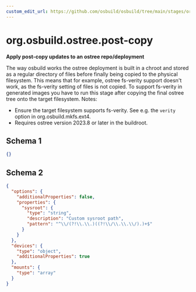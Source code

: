 ```yaml
---
custom_edit_url: https://github.com/osbuild/osbuild/tree/main/stages/org.osbuild.ostree.post-copy.meta.json
---
```

# org.osbuild.ostree.post-copy
<!--
[//]: # ( DO NOT MODIFY THIS FILE! )
[//]: # ( This content is generated by `scripts/pull_osbuild_modules.py` )
[//]: # ( Rather change the source of this: https://github.com/osbuild/osbuild/tree/main/stages/org.osbuild.ostree.post-copy.meta.json )
-->

**Apply post-copy updates to an ostree repo/deployment**

The way osbuild works the ostree deployment is built in a chroot and
stored as a regular directory of files before finally being copied to
the physical filesystem. This means that for example, ostree fs-verity
support doesn't work, as the fs-verity setting of files is not copied.
To support fs-verity in generated images you have to run this stage
after copying the final ostree tree onto the target filesystem.
Notes:
 - Ensure the target filesystem supports fs-verity. See e.g. the
   `verity` option in org.osbuild.mkfs.ext4.
 - Requires ostree version 2023.8 or later in the buildroot.

## Schema 1

```json
{}
```

## Schema 2

```json
{
  "options": {
    "additionalProperties": false,
    "properties": {
      "sysroot": {
        "type": "string",
        "description": "Custom sysroot path",
        "pattern": "^\\/(?!\\.\\.)((?!\\/\\.\\.\\/).)+$"
      }
    }
  },
  "devices": {
    "type": "object",
    "additionalProperties": true
  },
  "mounts": {
    "type": "array"
  }
}
```
